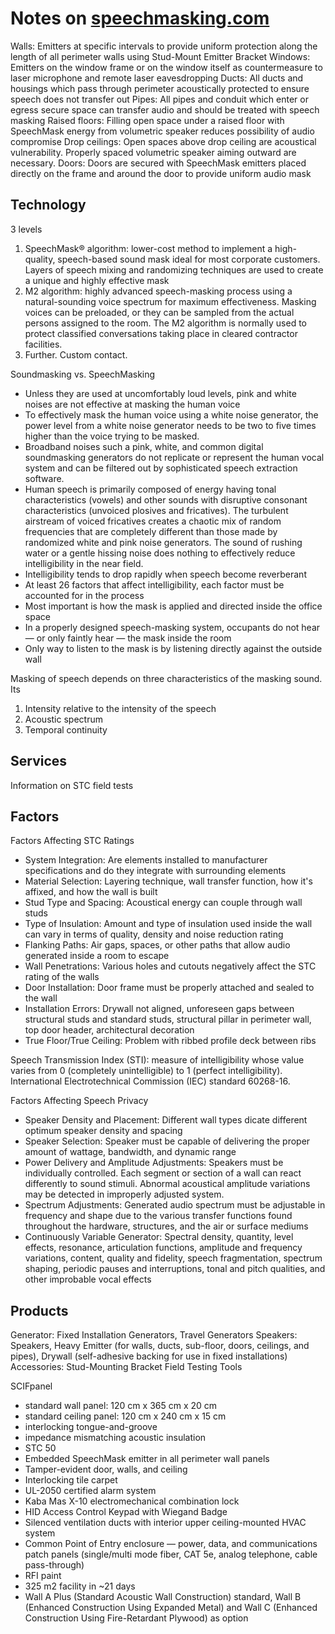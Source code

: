 # Notes on [speechmasking.com](https://speechmasking.com)

Walls: Emitters at specific intervals to provide uniform protection along the length of all perimeter walls using Stud-Mount Emitter Bracket
Windows: Emitters on the window frame or on the window itself as countermeasure to laser microphone and remote laser eavesdropping
Ducts: All ducts and housings which pass through perimeter acoustically protected to ensure speech does not transfer out
Pipes: All pipes and conduit which enter or egress secure space can transfer audio and should be treated with speech masking
Raised floors: Filling open space under a raised floor with SpeechMask energy from volumetric speaker reduces possibility of audio compromise
Drop ceilings: Open spaces above drop ceiling are acoustical vulnerability. Properly spaced volumetric speaker aiming outward are necessary.
Doors: Doors are secured with SpeechMask emitters placed directly on the frame and around the door to provide uniform audio mask

## Technology

3 levels
1. SpeechMask® algorithm: lower-cost method to implement a high-quality, speech-based sound mask ideal for most corporate customers. Layers of speech mixing and randomizing techniques are used to create a unique and highly effective mask
2. M2 algorithm: highly advanced speech-masking process using a natural-sounding voice spectrum for maximum effectiveness. Masking voices can be preloaded, or they can be sampled from the actual persons assigned to the room. The M2 algorithm is normally used to protect classified conversations taking place in cleared contractor facilities.
3. Further. Custom contact.

Soundmasking vs. SpeechMasking
* Unless they are used at uncomfortably loud levels, pink and white noises are not effective at masking the human voice
* To effectively mask the human voice using a white noise generator, the power level from a white noise generator needs to be two to five times higher than the voice trying to be masked.
* Broadband noises such a pink, white, and common digital soundmasking generators do not replicate or represent the human vocal system and can be filtered out by sophisticated speech extraction software.
* Human speech is primarily composed of energy having tonal characteristics (vowels) and other sounds with disruptive consonant characteristics (unvoiced plosives and fricatives). The turbulent airstream of voiced fricatives creates a chaotic mix of random frequencies that are completely different than those made by randomized white and pink noise generators. The sound of rushing water or a gentle hissing noise does nothing to effectively reduce intelligibility in the near field.
* Intelligibility tends to drop rapidly when speech become reverberant
* At least 26 factors that affect intelligibility, each factor must be accounted for in the process
* Most important is how the mask is applied and directed inside the office space
* In a properly designed speech-masking system, occupants do not hear — or only faintly hear — the mask inside the room
* Only way to listen to the mask is by listening directly against the outside wall

Masking of speech depends on three characteristics of the masking sound. Its
1. Intensity relative to the intensity of the speech
2. Acoustic spectrum
3. Temporal continuity

## Services

Information on STC field tests

##  Factors

Factors Affecting STC Ratings
* System Integration: Are elements installed to manufacturer specifications and do they integrate with surrounding elements
* Material Selection: Layering technique, wall transfer function, how it's affixed, and how the wall is built
* Stud Type and Spacing: Acoustical energy can couple through wall studs
* Type of Insulation: Amount and type of insulation used inside the wall can vary in terms of quality, density and noise reduction rating
* Flanking Paths: Air gaps, spaces, or other paths that allow audio generated inside a room to escape
* Wall Penetrations: Various holes and cutouts negatively affect the STC rating of the walls
* Door Installation: Door frame must be properly attached and sealed to the wall
* Installation Errors: Drywall not aligned, unforeseen gaps between structural studs and standard studs, structural pillar in perimeter wall, top door header, architectural decoration
* True Floor/True Ceiling: Problem with ribbed profile deck between ribs


Speech Transmission Index (STI): measure of intelligibility whose value varies from 0 (completely unintelligible) to 1 (perfect intelligibility). International Electrotechnical Commission (IEC) standard 60268-16.

Factors Affecting Speech Privacy
* Speaker Density and Placement: Different wall types dicate different optimum speaker density and spacing
* Speaker Selection: Speaker must be capable of delivering the proper amount of wattage, bandwidth, and dynamic range
* Power Delivery and Amplitude Adjustments: Speakers must be individually controlled. Each segment or section of a wall can react differently to sound stimuli. Abnormal acoustical amplitude variations may be detected in improperly adjusted system.
* Spectrum Adjustments: Generated audio spectrum must be adjustable in frequency and shape due to the various transfer functions found throughout the hardware, structures, and the air or surface mediums
* Continuously Variable Generator: Spectral density, quantity, level effects, resonance, articulation functions, amplitude and frequency variations, content, quality and fidelity, speech fragmentation, spectrum shaping, periodic pauses and interruptions, tonal and pitch qualities, and other improbable vocal effects

## Products

Generator: Fixed Installation Generators, Travel Generators
Speakers: Speakers, Heavy Emitter (for walls, ducts, sub-floor, doors, ceilings, and pipes), Drywall (self-adhesive backing for use in fixed installations)
Accessories: Stud-Mounting Bracket
Field Testing Tools

SCIFpanel
* standard wall panel: 120 cm x 365 cm x 20 cm
* standard ceiling panel: 120 cm x 240 cm x 15 cm
* interlocking tongue-and-groove
* impedance mismatching acoustic insulation
* STC 50
* Embedded SpeechMask emitter in all perimeter wall panels
* Tamper-evident door, walls, and ceiling
* Interlocking tile carpet
* UL-2050 certified alarm system
* Kaba Mas X-10 electromechanical combination lock
* HID Access Control Keypad with Wiegand Badge
* Silenced ventilation ducts with interior upper ceiling-mounted HVAC system
* Common Point of Entry enclosure — power, data, and communications patch panels (single/multi mode fiber, CAT 5e, analog telephone, cable pass-through)
* RFI paint
* 325 m2 facility in ~21 days
* Wall A Plus (Standard Acoustic Wall Construction) standard, Wall B (Enhanced Construction Using Expanded Metal) and Wall C (Enhanced Construction Using Fire-Retardant Plywood) as option
